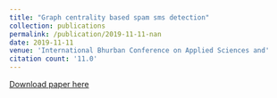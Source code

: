```yaml
---
title: "Graph centrality based spam sms detection"
collection: publications
permalink: /publication/2019-11-11-nan
date: 2019-11-11
venue: 'International Bhurban Conference on Applied Sciences and'
citation count: '11.0'
---
```

[Download paper here](https://scholar.google.com/citations?view_op=view_citation&hl=en&user=CCckbEUAAAAJ&citation_for_view=CCckbEUAAAAJ:a0OBvERweLwC)
